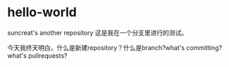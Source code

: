 # hello-world
suncreat's another repository
这是我在一个分支里进行的测试。

今天我终天明白，什么是新建repository？什么是branch?what's committing?what's pullrequests?
